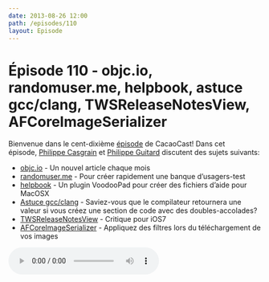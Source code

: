 ```yaml
---
date: 2013-08-26 12:00
path: /episodes/110
layout: Episode
---
```

# Épisode 110 - objc.io, randomuser.me, helpbook, astuce gcc/clang, TWSReleaseNotesView, AFCoreImageSerializer
<p>Bienvenue dans le cent-dixième <a href="https://archive.org/download/cacaocast/cacaocast_110.mp3" title="CacaoCast Episode 110">épisode</a> de CacaoCast! Dans cet épisode, <a href="http://www.twitter.com/philippec" title="Philippe Casgrain sur Twitter">Philippe Casgrain</a> et <a href="http://www.twitter.com/philippeguitard" title="Philippe Guitard sur Twitter">Philippe Guitard</a> discutent des sujets suivants:</p>
<ul><li><a href="http://www.objc.io/" title="objc.io">objc.io</a> - Un nouvel article chaque mois</li>
<li><a href="http://randomuser.me" title="randomuser.me">randomuser.me</a> - Pour créer rapidement une banque d’usagers-test</li>
<li><a href="https://github.com/brentdax/HelpBook/releases/tag/release/0.1" title="helpbook">helpbook</a> - Un plugin VoodooPad pour créer des fichiers d’aide pour MacOSX</li>
<li><a href="http://cocoa-dom.tumblr.com/post/56517731293/new-thing-i-do-in-code" title="Astuce gcc/clang">Astuce gcc/clang</a> - Saviez-vous que le compilateur retournera une valeur si vous créez une section de code avec des doubles-accolades?</li>
<li><a href="https://github.com/iGriever/TWSReleaseNotesView" title="TWSReleaseNotesView">TWSReleaseNotesView</a> - Critique pour iOS7</li>
<li><a href="https://github.com/AFNetworking/AFCoreImageSerializer" title="AFCoreImageSerializer">AFCoreImageSerializer</a> - Appliquez des filtres lors du téléchargement de vos images</li>
</ul>
<p><audio controls><source src="https://archive.org/download/cacaocast/cacaocast_110.mp3" type="audio/mpeg"><source src="https://archive.org/download/cacaocast/cacaocast_110.mp3" type="audio/mp4">Votre navigateur ne supporte pas l'élément audio / Your browser does not support the audio element.</audio></p>
